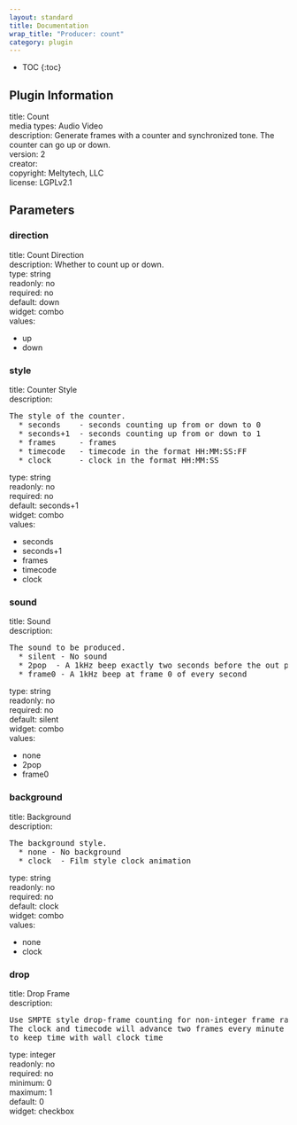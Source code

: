 ```yaml
---
layout: standard
title: Documentation
wrap_title: "Producer: count"
category: plugin
---
```

* TOC
{:toc}

## Plugin Information

title: Count  
media types:
Audio  Video  
description: Generate frames with a counter and synchronized tone. The counter can go up or down.  
version: 2  
creator:   
copyright: Meltytech, LLC  
license: LGPLv2.1  

## Parameters

### direction

title: Count Direction    
description:
Whether to count up or down.  
type: string  
readonly: no  
required: no  
default: down  
widget: combo  
values:  

* up
* down

### style

title: Counter Style    
description:
<pre>
The style of the counter.
  * seconds    - seconds counting up from or down to 0
  * seconds+1  - seconds counting up from or down to 1
  * frames     - frames
  * timecode   - timecode in the format HH:MM:SS:FF
  * clock      - clock in the format HH:MM:SS
</pre>
type: string  
readonly: no  
required: no  
default: seconds+1  
widget: combo  
values:  

* seconds
* seconds+1
* frames
* timecode
* clock

### sound

title: Sound    
description:
<pre>
The sound to be produced.
  * silent - No sound
  * 2pop  - A 1kHz beep exactly two seconds before the out point
  * frame0 - A 1kHz beep at frame 0 of every second
</pre>
type: string  
readonly: no  
required: no  
default: silent  
widget: combo  
values:  

* none
* 2pop
* frame0

### background

title: Background    
description:
<pre>
The background style.
  * none - No background
  * clock  - Film style clock animation
</pre>
type: string  
readonly: no  
required: no  
default: clock  
widget: combo  
values:  

* none
* clock

### drop

title: Drop Frame    
description:
<pre>
Use SMPTE style drop-frame counting for non-integer frame rates.
The clock and timecode will advance two frames every minute if necessary
to keep time with wall clock time
</pre>
type: integer  
readonly: no  
required: no  
minimum: 0  
maximum: 1  
default: 0  
widget: checkbox  

